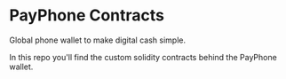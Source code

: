 # PayPhone Contracts
Global phone wallet to make digital cash simple.

In this repo you'll find the custom solidity contracts behind the PayPhone wallet.
